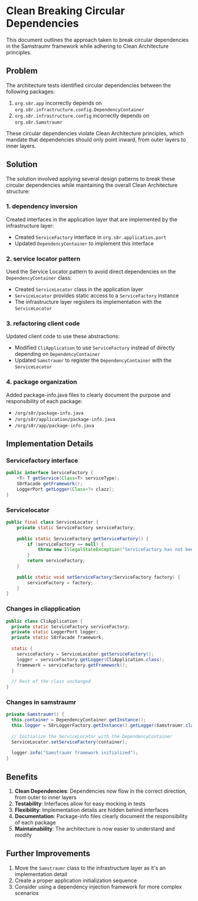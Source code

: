 # Clean Breaking Circular Dependencies

This document outlines the approach taken to break circular dependencies in the Samstraumr framework while adhering to Clean Architecture principles.

## Problem

The architecture tests identified circular dependencies between the following packages:

1. `org.s8r.app` incorrectly depends on `org.s8r.infrastructure.config.DependencyContainer`
2. `org.s8r.infrastructure.config` incorrectly depends on `org.s8r.Samstraumr`

These circular dependencies violate Clean Architecture principles, which mandate that dependencies should only point inward, from outer layers to inner layers.

## Solution

The solution involved applying several design patterns to break these circular dependencies while maintaining the overall Clean Architecture structure:

### 1. dependency inversion

Created interfaces in the application layer that are implemented by the infrastructure layer:

- Created `ServiceFactory` interface in `org.s8r.application.port`
- Updated `DependencyContainer` to implement this interface

### 2. service locator pattern

Used the Service Locator pattern to avoid direct dependencies on the `DependencyContainer` class:

- Created `ServiceLocator` class in the application layer
- `ServiceLocator` provides static access to a `ServiceFactory` instance
- The infrastructure layer registers its implementation with the `ServiceLocator`

### 3. refactoring client code

Updated client code to use these abstractions:

- Modified `CliApplication` to use `ServiceFactory` instead of directly depending on `DependencyContainer`
- Updated `Samstraumr` to register the `DependencyContainer` with the `ServiceLocator`

### 4. package organization

Added package-info.java files to clearly document the purpose and responsibility of each package:

- `/org/s8r/package-info.java`
- `/org/s8r/application/package-info.java`
- `/org/s8r/app/package-info.java`

## Implementation Details

### Servicefactory interface

```java
public interface ServiceFactory {
    <T> T getService(Class<T> serviceType);
    S8rFacade getFramework();
    LoggerPort getLogger(Class<?> clazz);
}
```

### Servicelocator

```java
public final class ServiceLocator {
    private static ServiceFactory serviceFactory;
    
    public static ServiceFactory getServiceFactory() {
        if (serviceFactory == null) {
            throw new IllegalStateException("ServiceFactory has not been initialized");
        }
        return serviceFactory;
    }
    
    public static void setServiceFactory(ServiceFactory factory) {
        serviceFactory = factory;
    }
}
```

### Changes in cliapplication

```java
public class CliApplication {
  private static ServiceFactory serviceFactory;
  private static LoggerPort logger;
  private static S8rFacade framework;
  
  static {
    serviceFactory = ServiceLocator.getServiceFactory();
    logger = serviceFactory.getLogger(CliApplication.class);
    framework = serviceFactory.getFramework();
  }
  
  // Rest of the class unchanged
}
```

### Changes in samstraumr

```java
private Samstraumr() {
  this.container = DependencyContainer.getInstance();
  this.logger = S8rLoggerFactory.getInstance().getLogger(Samstraumr.class);
  
  // Initialize the ServiceLocator with the DependencyContainer
  ServiceLocator.setServiceFactory(container);
  
  logger.info("Samstraumr framework initialized");
}
```

## Benefits

1. **Clean Dependencies**: Dependencies now flow in the correct direction, from outer to inner layers
2. **Testability**: Interfaces allow for easy mocking in tests
3. **Flexibility**: Implementation details are hidden behind interfaces
4. **Documentation**: Package-info files clearly document the responsibility of each package
5. **Maintainability**: The architecture is now easier to understand and modify

## Further Improvements

1. Move the `Samstraumr` class to the infrastructure layer as it's an implementation detail
2. Create a proper application initialization sequence
3. Consider using a dependency injection framework for more complex scenarios
